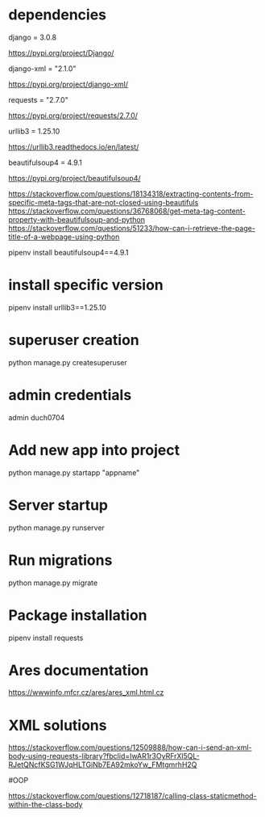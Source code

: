 # dependencies
django = 3.0.8 

https://pypi.org/project/Django/

django-xml = "2.1.0" 

https://pypi.org/project/django-xml/

requests = "2.7.0" 

https://pypi.org/project/requests/2.7.0/

urllib3 = 1.25.10  

https://urllib3.readthedocs.io/en/latest/

beautifulsoup4 = 4.9.1

https://pypi.org/project/beautifulsoup4/

https://stackoverflow.com/questions/18134318/extracting-contents-from-specific-meta-tags-that-are-not-closed-using-beautifuls
https://stackoverflow.com/questions/36768068/get-meta-tag-content-property-with-beautifulsoup-and-python
https://stackoverflow.com/questions/51233/how-can-i-retrieve-the-page-title-of-a-webpage-using-python


pipenv install beautifulsoup4==4.9.1


# install specific version
pipenv install urllib3==1.25.10

# superuser creation

python manage.py createsuperuser


# admin credentials
admin
duch0704

# Add new app into project
python manage.py startapp "appname"

# Server startup
python manage.py runserver 


# Run migrations
python manage.py migrate 


# Package installation
pipenv install requests

# Ares documentation
https://wwwinfo.mfcr.cz/ares/ares_xml.html.cz



# XML solutions

https://stackoverflow.com/questions/12509888/how-can-i-send-an-xml-body-using-requests-library?fbclid=IwAR1r3OyRFrXl5QL-RJetQNcfKSG1WJqHLTGiNb7EA92mkoYw_FMtgmrhH2Q



#OOP 

https://stackoverflow.com/questions/12718187/calling-class-staticmethod-within-the-class-body
